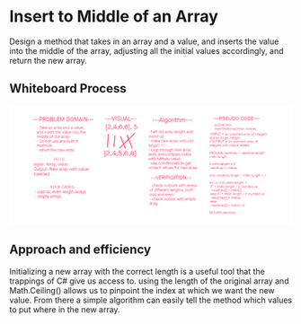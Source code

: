 # Insert to Middle of an Array

Design a method that takes in an array and a value, and inserts the value into the middle of the array, adjusting all the initial values accordingly, and return the new array. 

## Whiteboard Process

![whiteboard image](./challenge2whiteboard.png)

## Approach and efficiency

Initializing a new array with the correct length is a useful tool that the trappings of C# give us access to. using the length of the original array and Math.Ceiling() allows us to pinpoint the index at which we want the new value. From there a simple algorithm can easily tell the method which values to put where in the new array. 
